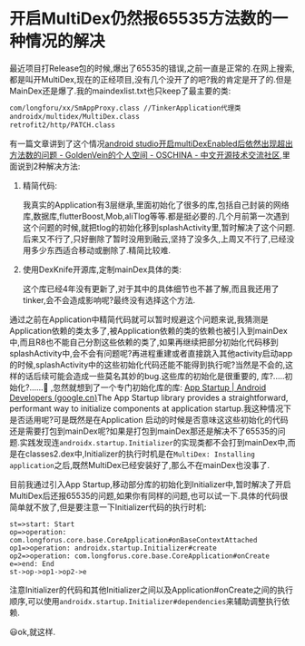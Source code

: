 # 开启MultiDex仍然报65535方法数的一种情况的解决



最近项目打Release包的时候,爆出了65535的错误,之前一直是正常的.在网上搜索,都是叫开MultiDex,现在的正经项目,没有几个没开了的吧?我的肯定是开了的.但是MainDex还是爆了.我的maindexlist.txt也只keep了最主要的类:

```tex
com/longforu/xx/SmAppProxy.class //TinkerApplication代理类
androidx/multidex/MultiDex.class
retrofit2/http/PATCH.class
```

有一篇文章讲到了这个情况[android studio开启multiDexEnabled后依然出现超出方法数的问题 - GoldenVein的个人空间 - OSCHINA - 中文开源技术交流社区](https://my.oschina.net/u/435726/blog/1518565),里面说到2种解决方法:

1. 精简代码:

    ​	我真实的Application有3层继承,里面初始化了很多的库,包括自己封装的网络库,数据库,flutterBoost,Mob,aliTlog等等.都是挺必要的.几个月前第一次遇到这个问题的时候,就把tlog的初始化移到splashActivity里,暂时解决了这个问题.后来又不行了,只好删除了暂时没用到融云,坚持了没多久,上周又不行了,已经没用多少东西适合移动或删除了.精简比较难.

2. 使用DexKnife开源库,定制mainDex具体的类:

    ​	这个库已经4年没有更新了,对于其中的具体细节也不甚了解,而且我还用了tinker,会不会造成影响呢?最终没有选择这个方法.

通过之前在Application中精简代码就可以暂时规避这个问题来说,我猜测是Application依赖的类太多了,被Application依赖的类的依赖也被引入到mainDex中,而且R8也不能自己分割这些依赖的类了,如果再继续把部分初始化代码移到splashActivity中,会不会有问题呢?再进程重建或者直接跳入其他activity启动app的时候,splashActivity中的这些初始化代码还能不能得到执行呢?当然是不会的,这样的话后续可能会造成一些莫名其妙的bug.这些库的初始化是很重要的, 库?.....初始化?......:thinking: ,忽然就想到了一个专门初始化库的库: [App Startup  | Android Developers (google.cn)](https://developer.android.google.cn/topic/libraries/app-startup)The App Startup library provides a straightforward, performant way to initialize components at application startup.我这种情况下是否适用呢?可是既然是在Application 启动的时候是否意味这这些初始化的代码还是需要打包到mainDex呢?如果是打包到mainDex那还是解决不了65535的问题.实践发现连`androidx.startup.Initializer`的实现类都不会打到mainDex中,而是在classes2.dex中,Initializer的执行时机是在`MultiDex: Installing application`之后,既然MultiDex已经安装好了,那么不在mainDex也没事了.

目前我通过引入App Startup,移动部分库的初始化到Initializer中,暂时解决了开启MultiDex后还报65535的问题,如果你有同样的问题,也可以试一下.具体的代码很简单就不放了,但是要注意一下Initializer代码的执行时机:

```flow
st=>start: Start
op=>operation: com.longforus.core.base.CoreApplication#onBaseContextAttached
op1=>operation: androidx.startup.Initializer#create
op2=>operation: com.longforus.core.base.CoreApplication#onCreate
e=>end: End
st->op->op1->op2->e
```

注意Initializer的代码和其他Initializer之间以及Application#onCreate之间的执行顺序,可以使用`androidx.startup.Initializer#dependencies`来辅助调整执行依赖.

:smiley:ok,就这样.